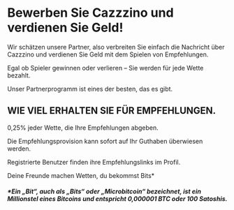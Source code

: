 # Bewerben Sie Cazzzino und verdienen Sie Geld!

Wir schätzen unsere Partner, also verbreiten Sie einfach die Nachricht über Сazzzino und verdienen Sie Geld mit dem Spielen von Empfehlungen.

Egal ob Spieler gewinnen oder verlieren – Sie werden für jede Wette bezahlt.

Unser Partnerprogramm ist eines der besten, das es gibt.

## WIE VIEL ERHALTEN SIE FÜR EMPFEHLUNGEN.
0,25% jeder Wette, die Ihre Empfehlungen abgeben.

Die Empfehlungsprovision kann sofort auf Ihr Guthaben überwiesen werden.

Registrierte Benutzer finden ihre Empfehlungslinks im Profil.


Deine Freunde machen Wetten, du bekommst Bits*

##### *Ein „Bit“, auch als „Bits“ oder „Microbitcoin“ bezeichnet, ist ein Millionstel eines Bitcoins und entspricht 0,000001 BTC oder 100 Satoshis.